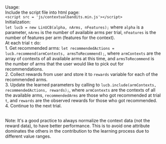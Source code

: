 Usage:<br/>
Include the script file into html page:
<br/>`<script src = 'js/contextualbandits.min.js'></script>`
<br/>Initialization:
<br/>`let lucb = new LinUCB(alpha, nArms, nFeatures);` where `alpha` is a parameter, `nArms` is the number of available arms per trial, `nFeatures` is the number of features per arm (features for the context).
<br/>
At each trial `t` do:<br/>
    1. Get recommended arms: `let recommendedActions = lucb.recommend(armContexts, armsToRecommend);`, where `armContexts` are the array of contexts of all available arms at this time, and `armsToRecommend` is the number of arms that the user would like to pick out for recommendations.<br/>
    2. Collect rewards from user and store it to `rewards` variable for each of the recommended arms. <br/>
    3. Update the learned parameters by calling to `lucb.include(armContexts, recommendedActions, rewards);`, where `armContexts` are the contexts of all the available arms, `recommendedArms` are those who got recommended at trial `t`, and `rewards` are the observed rewards for those who got recommended.
    4. Continue to the next trial.

<br/>Note: It's a good practice to always normalize the context data (not the reward data), to have better performance. This is to avoid one attribute dominates the others in the contribution to the learning process due to different value ranges.